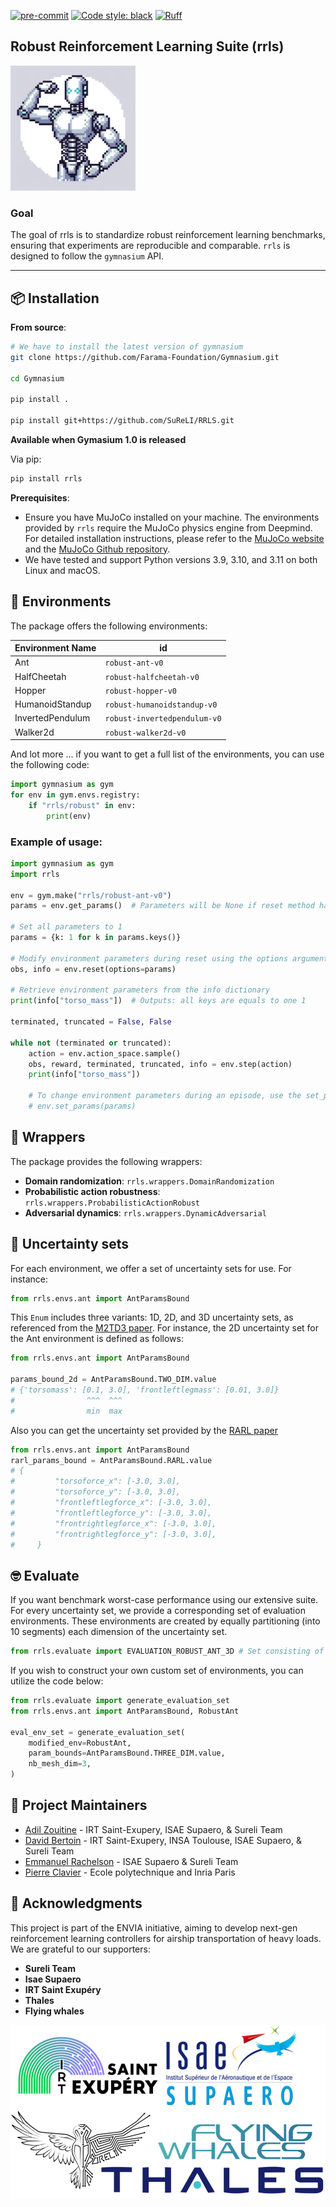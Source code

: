 [![pre-commit](https://img.shields.io/badge/pre--commit-enabled-brightgreen?logo=pre-commit&logoColor=white)](https://pre-commit.com/) [![Code style: black](https://img.shields.io/badge/code%20style-black-000000.svg)](https://github.com/psf/black) [![Ruff](https://img.shields.io/endpoint?url=https://raw.githubusercontent.com/astral-sh/ruff/main/assets/badge/v2.json)](https://github.com/astral-sh/ruff)

## Robust Reinforcement Learning Suite (rrls)
<img src="./media/rrls_logo.png" width="200" height="200" alt="rrls Logo" />


### Goal
The goal of rrls is to standardize robust reinforcement learning benchmarks, ensuring that experiments are reproducible and comparable. `rrls` is designed to follow the `gymnasium` API.

---

## 📦 Installation

**From source**:

```bash
# We have to install the latest version of gymnasium
git clone https://github.com/Farama-Foundation/Gymnasium.git

cd Gymnasium

pip install .

pip install git+https://github.com/SuReLI/RRLS.git

```

**Available when Gymasium 1.0 is released**

Via pip:

```bash
pip install rrls
```

**Prerequisites**:
- Ensure you have MuJoCo installed on your machine. The environments provided by `rrls` require the MuJoCo physics engine from Deepmind. For detailed installation instructions, please refer to the [MuJoCo website](https://mujoco.org/) and the [MuJoCo Github repository](https://github.com/deepmind/mujoco).
- We have tested and support Python versions 3.9, 3.10, and 3.11 on both Linux and macOS.


## 🤖 Environments

The package offers the following environments:

| Environment Name     | id                                     |
|----------------------|-------------------------------------------|
| Ant                  | `robust-ant-v0`       |
| HalfCheetah          | `robust-halfcheetah-v0`|
| Hopper               | `robust-hopper-v0`    |
| HumanoidStandup      | `robust-humanoidstandup-v0` |
| InvertedPendulum     | `robust-invertedpendulum-v0` |
| Walker2d             | `robust-walker2d-v0`  |

And lot more ... if you want to get a full list of the environments, you can use the following code:

```python
import gymnasium as gym
for env in gym.envs.registry:
    if "rrls/robust" in env:
        print(env)
```

### Example of usage:

```python
import gymnasium as gym
import rrls

env = gym.make("rrls/robust-ant-v0")
params = env.get_params()  # Parameters will be None if reset method hasn't been called.

# Set all parameters to 1
params = {k: 1 for k in params.keys()}

# Modify environment parameters during reset using the options argument
obs, info = env.reset(options=params)

# Retrieve environment parameters from the info dictionary
print(info["torso_mass"])  # Outputs: all keys are equals to one 1

terminated, truncated = False, False

while not (terminated or truncated):
    action = env.action_space.sample()
    obs, reward, terminated, truncated, info = env.step(action)
    print(info["torso_mass"])

    # To change environment parameters during an episode, use the set_params method.
    # env.set_params(params)
```


## 🌯 Wrappers

The package provides the following wrappers:
- **Domain randomization**: `rrls.wrappers.DomainRandomization`
- **Probabilistic action robustness**: `rrls.wrappers.ProbabilisticActionRobust`
- **Adversarial dynamics**: `rrls.wrappers.DynamicAdversarial`


## 👝 Uncertainty sets

For each environment, we offer a set of uncertainty sets for use. For instance:

```python
from rrls.envs.ant import AntParamsBound
```

This `Enum` includes three variants: 1D, 2D, and 3D uncertainty sets, as referenced from the [M2TD3 paper](https://arxiv.org/abs/2211.03413). For instance, the 2D uncertainty set for the Ant environment is defined as follows:

```python
from rrls.envs.ant import AntParamsBound

params_bound_2d = AntParamsBound.TWO_DIM.value
# {'torsomass': [0.1, 3.0], 'frontleftlegmass': [0.01, 3.0]}
#                ^^^  ^^^
#                min  max
```

Also you can get the uncertainty set provided by the [RARL paper](https://arxiv.org/abs/1703.02702)

```python
from rrls.envs.ant import AntParamsBound
rarl_params_bound = AntParamsBound.RARL.value
# {
#         "torsoforce_x": [-3.0, 3.0],
#         "torsoforce_y": [-3.0, 3.0],
#         "frontleftlegforce_x": [-3.0, 3.0],
#         "frontleftlegforce_y": [-3.0, 3.0],
#         "frontrightlegforce_x": [-3.0, 3.0],
#         "frontrightlegforce_y": [-3.0, 3.0],
#     }

```

## 🤓 Evaluate

If you want benchmark worst-case performance using our extensive suite. For every uncertainty set, we provide a corresponding set of evaluation environments. These environments are created by equally partitioning (into 10 segments) each dimension of the uncertainty set.

```python
from rrls.evaluate import EVALUATION_ROBUST_ANT_3D # Set consisting of 10^3 environments
```

If you wish to construct your own custom set of environments, you can utilize the code below:

```python
from rrls.evaluate import generate_evaluation_set
from rrls.envs.ant import AntParamsBound, RobustAnt

eval_env_set = generate_evaluation_set(
    modified_env=RobustAnt,
    param_bounds=AntParamsBound.THREE_DIM.value,
    nb_mesh_dim=3,
)
```

## 📖 Project Maintainers

- [Adil Zouitine](https://github.com/AdilZouitine) - IRT Saint-Exupery, ISAE Supaero, & Sureli Team
- [David Bertoin](https://github.com/DavidBert) - IRT Saint-Exupery, INSA Toulouse, ISAE Supaero, & Sureli Team
- [Emmanuel Rachelson](https://github.com/erachelson) - ISAE Supaero & Sureli Team
- [Pierre Clavier](https://github.com/pierreclavier) -  Ecole polytechnique and Inria Paris


## 🙏 Acknowledgments

This project is part of the ENVIA initiative, aiming to develop next-gen reinforcement learning controllers for airship transportation of heavy loads. We are grateful to our supporters:

- **Sureli Team**
- **Isae Supaero**
- **IRT Saint Exupéry**
- **Thales**
- **Flying whales**

<img src="./media/project_logo.png" alt="Project Logo" />

